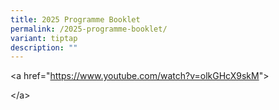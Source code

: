 ```yaml
---
title: 2025 Programme Booklet
permalink: /2025-programme-booklet/
variant: tiptap
description: ""
---
```

<p>&lt;a href="<a href="https://www.youtube.com/watch?v=olkGHcX9skM" rel="noopener noreferrer nofollow" target="_blank">https://www.youtube.com/watch?v=olkGHcX9skM</a>"&gt;</p>
<p>&lt;/a&gt;</p>
<p></p>
<p></p>